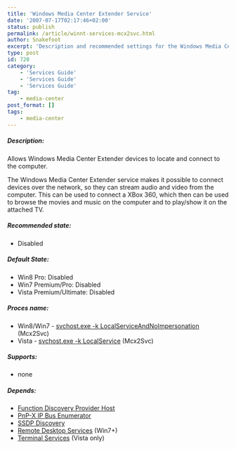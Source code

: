 ```yaml
---
title: 'Windows Media Center Extender Service'
date: '2007-07-17T02:17:46+02:00'
status: publish
permalink: /article/winnt-services-mcx2svc.html
author: Snakefoot
excerpt: 'Description and recommended settings for the Windows Media Center Extender Service.'
type: post
id: 720
category:
    - 'Services Guide'
    - 'Services Guide'
    - 'Services Guide'
tag:
    - media-center
post_format: []
tags:
    - media-center
---
```

##### Description:

 Allows Windows Media Center Extender devices to locate and connect to the computer.  
  
 The Windows Media Center Extender service makes it possible to connect devices over the network, so they can stream audio and video from the computer. This can be used to connect a XBox 360, which then can be used to browse the movies and music on the computer and to play/show it on the attached TV.
 
##### Recommended state:

- Disabled

##### Default State:

- Win8 Pro: Disabled
- Win7 Premium/Pro: Disabled
- Vista Premium/Ultimate: Disabled

##### Proces name:

- Win8/Win7 - [svchost.exe -k LocalServiceAndNoImpersonation](/article/winnt-services-wrapper.html) (Mcx2Svc)
- Vista - [svchost.exe -k LocalService](/article/winnt-services-wrapper.html) (Mcx2Svc)

##### Supports:

- none

##### Depends:

- [Function Discovery Provider Host](/article/winnt-services-fdphost.html)
- [PnP-X IP Bus Enumerator](/article/winnt-services-ipbusenum.html)
- [SSDP Discovery](/article/winnt-services-ssdpsrv.html)
- [Remote Desktop Services](/article/winnt-services-remotedesktop.html) (Win7+)
- [Terminal Services](/article/winnt-services-termservice.html) (Vista only)